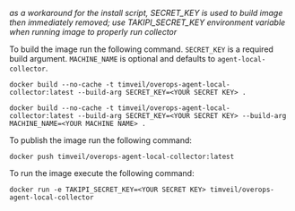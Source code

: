 *as a workaround for the install script, SECRET_KEY is used to build image then immediately removed; use TAKIPI_SECRET_KEY environment variable when running image to properly run collector*

To build the image run the following command. `SECRET_KEY` is a required build argument.  `MACHINE_NAME` is optional and defaults to `agent-local-collector`.
```
docker build --no-cache -t timveil/overops-agent-local-collector:latest --build-arg SECRET_KEY=<YOUR SECRET KEY> .
```
```
docker build --no-cache -t timveil/overops-agent-local-collector:latest --build-arg SECRET_KEY=<YOUR SECRET KEY> --build-arg MACHINE_NAME=<YOUR MACHINE NAME> .
```

To publish the image run the following command:
```
docker push timveil/overops-agent-local-collector:latest
```

To run the image execute the following command:
```
docker run -e TAKIPI_SECRET_KEY=<YOUR SECRET KEY> timveil/overops-agent-local-collector
```
